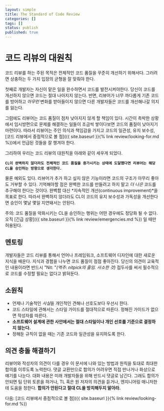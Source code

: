 ```yaml
---
layout: simple
title: The Standard of Code Review
categories: []
tags: []
status: publish
published: true
---
```


# 코드 리뷰의 대원칙

코드 리뷰를 하는 주된 목적은 전체적인 코드 품질을 꾸준히 개선하기 위해서다. 그러려면 상충하는 두 가지 입장의 균형을 잘 맞춰야 한다.

첫째로 개발자는 자신이 맡은 일을 완수하면서 코드를 발전시켜야한다. 당신이 코드를 개선하지 않으면 코드는 절대 나아지지 않는다. 반면, 리뷰어가 너무 까다롭게 기존 코드를 방어하고 *아무런* 변화를 받아들이지 않으면 다른 개발자들은 코드를 개선해나갈 의지를 잃는다.

그럼에도 리뷰어는 코드 품질이 점차 낮아지지 않게 할 책임이 있다. 시간이 촉박한 상황에서 임시방편으로 문제를 해결하는 일들이 조금씩 쌓이다보면 코드의 품질이 낮아지기 마련이다. 따라서 리뷰어는 주인 의식과 책임감을 가지고 코드의 일관성, 유지 보수성, [코드 리뷰에서 중점적으로 볼 점]({{ site.baseurl }}{% link review/looking-for.md %})에서 언급된 것들을 잘 챙겨야 한다.

그리하여 우리는 코드 리뷰의 대원칙을 아래와 같이 세우게 되었다.

**`CL이 완벽하지 않더라도 전체적인 코드 품질을 증가시키는 상태에 도달했다면 리뷰어는 해당 CL을 승인하는 방향으로 생각한다.`**

물론 예외도 있다. 리뷰어가 추가 하고 싶지 않은 기능이라면 코드의 구조가 아무리 좋아도 거부할 수 있다. 기억해야할 점은 완벽한 코드를 만들려고 하지 말고 *더 나은* 코드를 추구해야 한다는 것이다. 완벽함 대신 *지속적인 개선(continuous improvement)*을 목표로 한다. 따라서 완벽하지 않더라도 CL이 코드의 유지 보수성과 가독성을 개선한다면 승인이 몇날 몇일 지연돼서는 안된다.

주의: 코드 품질을 악화시키는 CL을 승인하는 행위는 어떤 경우에도 정당화 될 수 없다. 오직 [긴급 상황]({{ site.baseurl }}{% link review/emergencies.md %}) 일 때만 허용된다.

## 멘토링
개발자들은 코드 리뷰를 통해서 언어나 프레임워크, 소프트웨어 디자인에 대한 새로운 지식을 배운다. 지식과 경험을 나누면 코드 품질이 점점 좋아진다. 당신의 의견이 교육적인 내용이라면 반드시 "Nit: "*(역주: nitpick의 줄임. 사소한 것)* 접두사를 써서 필수적으로 코드를 수정할 필요는 없다고 밝혀둔다.

## 소원칙
- 언제나 기술적인 *사실*을 개인적인 견해나 선호도보다 우선시 한다.
- 코드 스타일에 관해서는 스타일 가이드를 절대적으로 따른다. 정해진 가이드가 없으면 작성자를 따른다.
- **소프트웨어 설계에 관한 사안에서는 절대 스타일이나 개인 선호를 기준으로 결정하지 않는다.**
- 정해둔 규칙이 없을 때는 기존 코드와 일관성을 유지하도록 한다.

## 의견 충돌 해결하기
리뷰어와 작성자의 의견이 다를 경우 이 문서에 나와 있는 방법과 원칙을 토대로 최대한 합의를 이루도록 노력한다. 댓글 교환만으로 합의가 어려우면 직접 만나거나 화상으로 얘기를 나눈다. 대화 내용은 미래 개발자들을 위해 반드시 댓글로 남긴다. 그래도 합의가 안되면 팀 단위 토론을 하거나, TL 혹은 원 저자의 의견을 듣거나, 엔지니어링 매니저한테 도움을 청한다. **합의가 안된다고 절대 CL을 방치해두지 말아라.**

다음: [코드 리뷰에서 중점적으로 볼 점]({{ site.baseurl }}{% link review/looking-for.md %})
